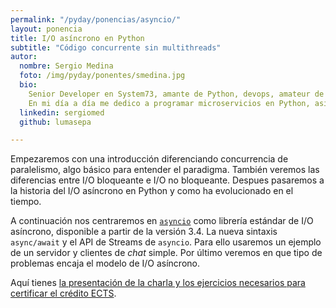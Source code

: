 ```yaml
---
permalink: "/pyday/ponencias/asyncio/"
layout: ponencia
title: I/O asíncrono en Python
subtitle: "Código concurrente sin multithreads"
autor:
  nombre: Sergio Medina
  foto: /img/pyday/ponentes/smedina.jpg
  bio:
    Senior Developer en System73, amante de Python, devops, amateur de la seguridad informática y curioso por naturaleza. Me considero a mi mismo aprendiz de todo, maestro de nada. Así mismo soy un gran amante del software libre y de sus respectivas comunidades. Generalmente me opongo a trabajar con herramientas de software propietario excepto por el PyCharm, el cual es el que programa por mi.
    En mi día a día me dedico a programar microservicios en Python, así como diseñar infraestructuras distribuidas. Esto cambia al llegar a casa, donde le suelo dar a todo tipo de tecnologías, desde embebidos y lenguajes compilados, pasando por sistemas de alto rendimento o altamente paralelos, hasta seguridad ofensiva, networking y protocolos. Últimamente centro mi interés por Rust, e incluso algunas veces me convierto en pecador y le doy al js.
  linkedin: sergiomed
  github: lumasepa

---
```


Empezaremos con una introducción diferenciando concurrencia de paralelismo,
algo básico para entender el paradigma. También veremos las diferencias entre
I/O bloqueante e I/O no bloqueante. Despues pasaremos a la historia del I/O
asíncrono en Python y como ha evolucionado en el tiempo.

A continuación nos centraremos en
[`asyncio`](https://docs.python.org/3/library/asyncio.html#module-asyncio) como
librería estándar de I/O asíncrono, disponible a partir de la versión 3.4. La
nueva sintaxis `async/await` y el API de Streams de `asyncio`. Para ello
usaremos un ejemplo de un servidor y clientes de *chat* simple. Por último
veremos en que tipo de problemas encaja el modelo de I/O asíncrono.

Aquí tienes [la presentación de la charla y los ejercicios necesarios para certificar el crédito ECTS](https://github.com/lumasepa/PyDayTF_asyncio).
